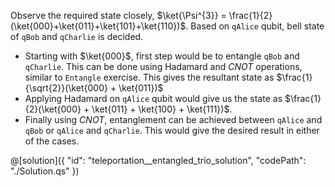 Observe the required state closely, $\ket{\Psi^{3}} = \frac{1}{2}(\ket{000}+\ket{011}+\ket{101}+\ket{110})$. Based on `qAlice` qubit, bell state of `qBob` and `qCharlie` is decided.

- Starting with $\ket{000}$, first step would be to entangle `qBob` and `qCharlie`. This can be done using Hadamard and $CNOT$ operations, similar to `Entangle` exercise. This gives the resultant state as $\frac{1}{\sqrt{2}}(\ket{000} + \ket{011})$
- Applying Hadamard on `qAlice` qubit would give us the state as $\frac{1}{2}(\ket{000} + \ket{011} + \ket{100} + \ket{111})$.
- Finally using $CNOT$, entanglement can be achieved between `qAlice` and `qBob` or `qAlice` and `qCharlie`. This would give the desired result in either of the cases. 

@[solution]({
    "id": "teleportation__entangled_trio_solution",
    "codePath": "./Solution.qs"
})